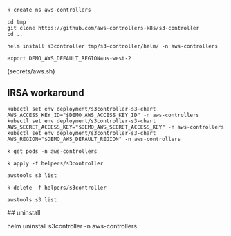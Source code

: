 

```
k create ns aws-controllers

cd tmp
git clone https://github.com/aws-controllers-k8s/s3-controller
cd ..

helm install s3controller tmp/s3-controller/helm/ -n aws-controllers
```

```
export DEMO_AWS_DEFAULT_REGION=us-west-2
```

(secrets/aws.sh)



## IRSA workaround

```
kubectl set env deployment/s3controller-s3-chart AWS_ACCESS_KEY_ID="$DEMO_AWS_ACCESS_KEY_ID" -n aws-controllers
kubectl set env deployment/s3controller-s3-chart AWS_SECRET_ACCESS_KEY="$DEMO_AWS_SECRET_ACCESS_KEY" -n aws-controllers
kubectl set env deployment/s3controller-s3-chart AWS_REGION="$DEMO_AWS_DEFAULT_REGION" -n aws-controllers
```



```
k get pods -n aws-controllers
```


```
k apply -f helpers/s3controller
```


```
awstools s3 list
```

```
k delete -f helpers/s3controller
```



```
awstools s3 list
```





## uninstall


helm uninstall s3controller -n aws-controllers


